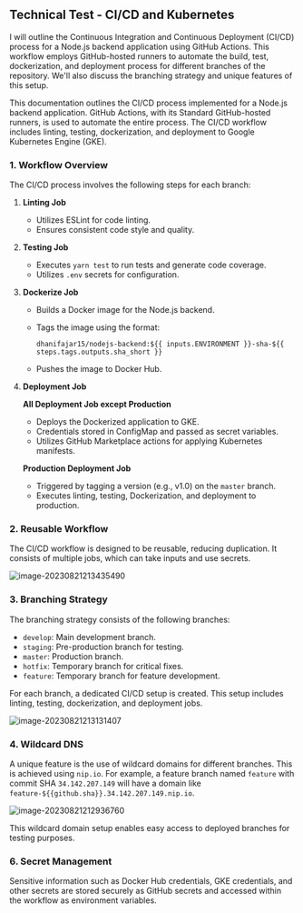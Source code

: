 ## Technical Test -  CI/CD and Kubernetes

I will outline the Continuous Integration and Continuous Deployment (CI/CD) process for a Node.js backend application using GitHub Actions. This workflow employs GitHub-hosted runners to automate the build, test, dockerization, and deployment process for different branches of the repository. We'll also discuss the branching strategy and unique features of this setup.

This documentation outlines the CI/CD process implemented for a Node.js backend application. GitHub Actions, with its Standard GitHub-hosted runners, is used to automate the entire process. The CI/CD workflow includes linting, testing, dockerization, and deployment to Google Kubernetes Engine (GKE).

### 1. Workflow Overview

The CI/CD process involves the following steps for each branch:

1. **Linting Job**

   - Utilizes ESLint for code linting.
   - Ensures consistent code style and quality.

2. **Testing Job**

   - Executes `yarn test` to run tests and generate code coverage.
   - Utilizes `.env` secrets for configuration.

3. **Dockerize Job**

   - Builds a Docker image for the Node.js backend.

   - Tags the image using the format:

     ```
     dhanifajar15/nodejs-backend:${{ inputs.ENVIRONMENT }}-sha-${{ steps.tags.outputs.sha_short }}
     ```

   - Pushes the image to Docker Hub.

4. **Deployment Job**

   **All Deployment Job except Production**

   - Deploys the Dockerized application to GKE.
   - Credentials stored in ConfigMap and passed as secret variables.
   - Utilizes GitHub Marketplace actions for applying Kubernetes manifests.

   **Production Deployment Job**

   - Triggered by tagging a version (e.g., v1.0) on the `master` branch.
   - Executes linting, testing, Dockerization, and deployment to production.

### 2. Reusable Workflow

The CI/CD workflow is designed to be reusable, reducing duplication. It consists of multiple jobs, which can take inputs and use secrets.

![image-20230821213435490](/assets/images-20230821213435490.png)

### 3. Branching Strategy

The branching strategy consists of the following branches:

- `develop`: Main development branch.
- `staging`: Pre-production branch for testing.
- `master`: Production branch.
- `hotfix`: Temporary branch for critical fixes.
- `feature`: Temporary branch for feature development.

For each branch, a dedicated CI/CD setup is created. This setup includes linting, testing, dockerization, and deployment jobs.

![image-20230821213131407](/assets/images-20230821213131407.png)

### 4. Wildcard DNS

A unique feature is the use of wildcard domains for different branches. This is achieved using `nip.io`. For example, a feature branch named `feature` with commit SHA `34.142.207.149` will have a domain like `feature-${{github.sha}}.34.142.207.149.nip.io`.

![image-20230821212936760](/assets/images-20230821212936760.png)

This wildcard domain setup enables easy access to deployed branches for testing purposes.

### 6. Secret Management

Sensitive information such as Docker Hub credentials, GKE credentials, and other secrets are stored securely as GitHub secrets and accessed within the workflow as environment variables.

